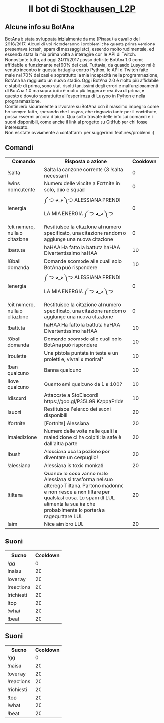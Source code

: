 <center><h1>Il bot di <a href="https://www.twitch.tv/stockhausen_l2p/">Stockhausen_L2P</a></h1></center>

<h2>Alcune info su BotAna</h2>
<div>BotAna è stata sviluppata inizialmente da me (Pinasu) a cavallo del 2016/2017. Alcuni di voi ricorderanno i problemi che questa prima versione presentava (crash, spam di messaggi etc), essendo molto rudimentale, ed essendo stata la mia prima volta a interagire con le API di Twitch. <br>Nonostante tutto, ad oggi 24/11/2017 posso definite BotAna 1.0 come affidabile e funzionante nel 90% dei casi. Tuttavia, da quando Lusyoo mi è venuto incontro in questa battaglia contro Python, le API di Twitch fatte male nel 70% dei casi e soprattutto la mia incapacità nella programmazione, BotAna ha raggiunto un nuovo stadio. Oggi BotAna 2.0 è molto più affidabile e stabile di prima, sono stati risolti tantissimi degli errori e malfunzionamenti di BotAna 1.0 ma soprattutto è molto più leggera e reattiva di prima, e questo è dovuto soprattutto all'esperienza di Lusyoo in Python e nella programmazione.<br>Continuerò sicuramente a lavorare su BotAna con il massimo impegno come ho sempre fatto, sperando che Lusyoo, che ringrazio tanto per il contributo, possa essermi ancora d'aiuto. Qua sotto trovate delle info sui comandi e i suoni disponibili, come anche il link al progetto su GitHub per chi fosse interessato.<br>Non esistate ovviamente a contattarmi per suggerirmi features/problemi :)</div>

<h2>Comandi</h2>
<table>
  <tr>
    <th>Comando</th>
    <th>Risposta o azione</th>
    <th>Cooldown</th>
  </tr>

  <tr>
    <td>!salta</td>
    <td>Salta la canzone corrente (3 !salta necessari)</td>
    <td>0</td>
  </tr>

  <tr>
    <td>!wins nomeutente</td>
    <td>Numero delle vincite a Fortnite in solo, duo e squad</td>
    <td>0</td>
  </tr>
  
  <tr>
    <td>!energia</td>
    <td>༼ つ ◕_◕ ༽つ ALESSIANA PRENDI LA MIA ENERGIA ༼ つ ◕_◕ ༽つ</td>
    <td>0</td>
  </tr>

  <tr>
    <td>!cit numero, nulla o citazione</td>
    <td>Restituisce la citazione al numero specificato, una citazione random o aggiunge una nuova citazione</td>
    <td>0</td>
  </tr>

  <tr>
    <td>!battuta</td>
    <td>haHAA Ha fatto la battuta haHAA Divertentissimo haHAA</td>
    <td>10</td>
  </tr>

  <tr>
    <td>!8ball domanda</td>
    <td>Domande scomode alle quali solo BotAna può rispondere</td>
    <td>10</td>
  </tr>

  <tr>
  
  <tr>
    <td>!energia</td>
    <td>༼ つ ◕_◕ ༽つ ALESSIANA PRENDI LA MIA ENERGIA ༼ つ ◕_◕ ༽つ</td>
    <td>0</td>
  </tr>

  <tr>
    <td>!cit numero, nulla o citazione</td>
    <td>Restituisce la citazione al numero specificato, una citazione random o aggiunge una nuova citazione</td>
    <td>0</td>
  </tr>

  <tr>
    <td>!battuta</td>
    <td>haHAA Ha fatto la battuta haHAA Divertentissimo haHAA</td>
    <td>10</td>
  </tr>

  <tr>
    <td>!8ball domanda</td>
    <td>Domande scomode alle quali solo BotAna può rispondere</td>
    <td>10</td>
  </tr>

  <tr>
    <td>!roulette</td>
    <td>Una pistola puntata in testa e un proiettile, vivrai o morirai?</td>
    <td>10</td>
  </tr>

  <tr>
    <td>!ban qualcuno </td>
    <td>Banna qualcuno!</td>
    <td>10</td>
  </tr>

  <tr>
    <td>!love qualcuno </td>
    <td>Quanto ami qualcuno da 1 a 100?</td>
    <td>10</td>
  </tr>

  <tr>
    <td>!discord</td>
    <td>Attaccate a StoDiscord! https://goo.gl/P35L9R KappaPride</td>
    <td>10</td>
  </tr>

  <tr>
    <td>!suoni</td>
    <td>Restituisce l'elenco dei suoni disponibili</td>
    <td>20</td>
  </tr>

  <tr>
    <td>!fortnite</td>
    <td>[Fortnite] Alessiana</td>
    <td>20</td>
  </tr>

  <tr>
    <td>!maledizione</td>
    <td>Numero delle volte nelle quali la maledizione ci ha colpiti: la safe è dall'altra parte</td>
    <td>20</td>
  </tr>

  <tr>
    <td>!bush</td>
    <td>Alessiana usa la pozione per diventare un cespuglio!</td>
    <td>20</td>
  </tr>

  <tr>
    <td>!alessiana</td>
    <td>Alessiana is toxic monkaS</td>
    <td>20</td>
  </tr>

  <tr>
    <td>!tiltana</td>
    <td>Quando le cose vanno male Alessiana si trasforma nel suo alterego Tiltana. Partono madonne e non riesce a non tiltare per qualsiasi cosa. Lo spam di LUL alimenta la sua ira che probabilmente lo porterà a ragequittare LUL</td>
    <td>20</td>
  </tr>

  <tr>
    <td>!aim</td>
    <td>Nice aim bro LUL</td>
    <td>20</td>
  </tr>

</table>

<h2>Suoni</h2>
<table>
<tr>
  <th>Suono</th>
  <th>Cooldown</th>
</tr>
<tr>
  <td>!gg</td>
  <td>0</td>
</tr>
<tr>
  <td>!naisu</td>
  <td>20</td>
</tr>
<tr>
  <td>!overlay</td>
  <td>20</td>
</tr>
<tr>
  <td>!reactions</td>
  <td>20</td>
</tr>
<tr>
  <td>!richiesti</td>
  <td>20</td>
</tr>
<tr>
  <td>!top</td>
  <td>20</td>
</tr>
<tr>
  <td>!what</td>
  <td>20</td>
</tr>
<tr>
  <td>!beat</td>
  <td>20</td>
</tr>
</table>

<h2>Suoni</h2>
<table>
<tr>
  <th>Suono</th>
  <th>Cooldown</th>
</tr>
<tr>
  <td>!gg</td>
  <td>0</td>
</tr>
<tr>
  <td>!naisu</td>
  <td>20</td>
</tr>
<tr>
  <td>!overlay</td>
  <td>20</td>
</tr>
<tr>
  <td>!reactions</td>
  <td>20</td>
</tr>
<tr>
  <td>!richiesti</td>
  <td>20</td>
</tr>
<tr>
  <td>!top</td>
  <td>20</td>
</tr>
<tr>
  <td>!what</td>
  <td>20</td>
</tr>
<tr>
  <td>!beat</td>
  <td>20</td>
</tr>
</table>
